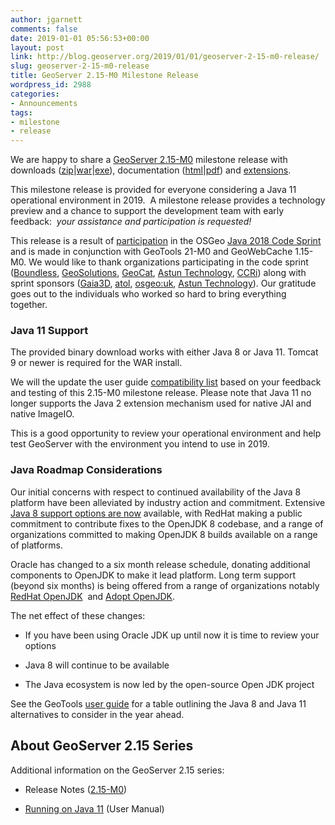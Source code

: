 ```yaml
---
author: jgarnett
comments: false
date: 2019-01-01 05:56:53+00:00
layout: post
link: http://blog.geoserver.org/2019/01/01/geoserver-2-15-m0-release/
slug: geoserver-2-15-m0-release
title: GeoServer 2.15-M0 Milestone Release
wordpress_id: 2988
categories:
- Announcements
tags:
- milestone
- release
---
```


We are happy to share a [GeoServer 2.15-M0](http://geoserver.org/release/2.15-M0/) milestone release with downloads ([zip](https://sourceforge.net/projects/geoserver/files/GeoServer/2.15-M0/geoserver-2.15-M0-bin.zip/download)|[war](https://sourceforge.net/projects/geoserver/files/GeoServer/2.15-M0/geoserver-2.15-M0-war.zip/download)|[exe](https://sourceforge.net/projects/geoserver/files/GeoServer/2.15-M0/geoserver-2.15-M0.exe/download)), documentation ([html](https://sourceforge.net/projects/geoserver/files/GeoServer/2.15-M0/geoserver-2.15-M0-htmldoc.zip/download)|[pdf](https://sourceforge.net/projects/geoserver/files/GeoServer/2.15-M0/geoserver-2.15-M0-user-manual.pdf/download)) and [extensions](https://sourceforge.net/projects/geoserver/files/GeoServer/2.15-M0/extensions/).

This milestone release is provided for everyone considering a Java 11 operational environment in 2019.  A milestone release provides a technology preview and a chance to support the development team with early feedback:  _your assistance and participation is requested!_

This release is a result of [participation](http://blog.geoserver.org/2018/09/24/java-2018-code-sprint/) in the OSGeo [Java 2018 Code Sprint](https://wiki.osgeo.org/wiki/Java_2018_Code_Sprint) and is made in conjunction with GeoTools 21-M0 and GeoWebCache 1.15-M0. We would like to thank organizations participating in the code sprint ([Boundless](http://boundlessgeo.com/), [GeoSolutions](https://www.geo-solutions.it/), [GeoCat](https://www.geocat.net/), [Astun Technology](https://astuntechnology.com/), [CCRi](https://www.ccri.com/)) along with sprint sponsors ([Gaia3D](http://www.gaia3d.com/), [atol](https://www.atolcd.com/), [osgeo:uk](https://uk.osgeo.org/), [Astun Technology](https://astuntechnology.com/)). Our gratitude goes out to the individuals who worked so hard to bring everything together.


### Java 11 Support


The provided binary download works with either Java 8 or Java 11. Tomcat 9 or newer is required for the WAR install.

We will the update the user guide [compatibility list](https://docs.geoserver.org/latest/en/user/production/java.html#running-on-java-11) based on your feedback and testing of this 2.15-M0 milestone release. Please note that Java 11 no longer supports the Java 2 extension mechanism used for native JAI and native ImageIO.

This is a good opportunity to review your operational environment and help test GeoServer with the environment you intend to use in 2019.


### Java Roadmap Considerations


Our initial concerns with respect to continued availability of the Java 8 platform have been alleviated by industry action and commitment. Extensive [Java 8 support options are now](https://medium.com/@javachampions/java-is-still-free-c02aef8c9e04) available, with RedHat making a public commitment to contribute fixes to the OpenJDK 8 codebase, and a range of organizations committed to making OpenJDK 8 builds available on a range of platforms.

Oracle has changed to a six month release schedule, donating additional components to OpenJDK to make it lead platform. Long term support (beyond six months) is being offered from a range of organizations notably [RedHat OpenJDK](https://developers.redhat.com/products/openjdk/overview/)  and [Adopt OpenJDK](http://adoptopenjdk.net).

The net effect of these changes:



 	
  * If you have been using Oracle JDK up until now it is time to review your options

 	
  * Java 8 will continue to be available

 	
  * The Java ecosystem is now led by the open-source Open JDK project


See the GeoTools [user guide](http://docs.geotools.org/latest/userguide/build/install/jdk.html) for a table outlining the Java 8 and Java 11 alternatives to consider in the year ahead.


## About GeoServer 2.15 Series


Additional information on the GeoServer 2.15 series:



 	
  * Release Notes ([2.15-M0](https://osgeo-org.atlassian.net/jira/secure/ReleaseNote.jspa?projectId=10000&version=16746))

 	
  * [Running on Java 11](https://docs.geoserver.org/latest/en/user/production/java.html#running-on-java-11) (User Manual)


